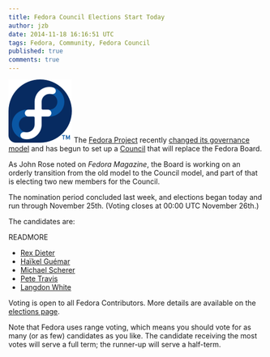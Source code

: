 ```yaml
---
title: Fedora Council Elections Start Today
author: jzb
date: 2014-11-18 16:16:51 UTC
tags: Fedora, Community, Fedora Council
published: true
comments: true
---
```


![](/images/blog/fedora-logo.png) The [Fedora Project](http://fedoraproject.org) recently [changed its governance model](http://fedoramagazine.org/fedora-governance-proposal-approved/) and has begun to set up a [Council](https://fedoraproject.org/wiki/Council) that will replace the Fedora Board. 

As John Rose noted on *Fedora Magazine*, the Board is working on an orderly transition from the old model to the Council model, and part of that is electing two new members for the Council. 

The nomination period concluded last week, and elections began today and run through November 25th. (Voting closes at 00:00 UTC November 26th.)

The candidates are: 

READMORE

 * [Rex Dieter](http://fedoramagazine.org/council-elections-interview-with-rex-dieter-rdieter/)
 * [Haïkel Guémar](http://fedoramagazine.org/council-elections-interview-with-haikel-guemar-number80/) 
 * [Michael Scherer](http://fedoramagazine.org/council-elections-interview-with-michael-scherer-misc/) 
 * [Pete Travis](http://fedoramagazine.org/council-elections-interview-with-pete-travis-randomuser/)
 * [Langdon White](http://fedoramagazine.org/council-elections-interview-with-langdon-white-langdon/) 

Voting is open to all Fedora Contributors. More details are available on the [elections page](https://fedoraproject.org/wiki/Elections). 

Note that Fedora uses range voting, which means you should vote for as many (or as few) candidates as you like. The candidate receiving the most votes will serve a full term; the runner-up will serve a half-term.